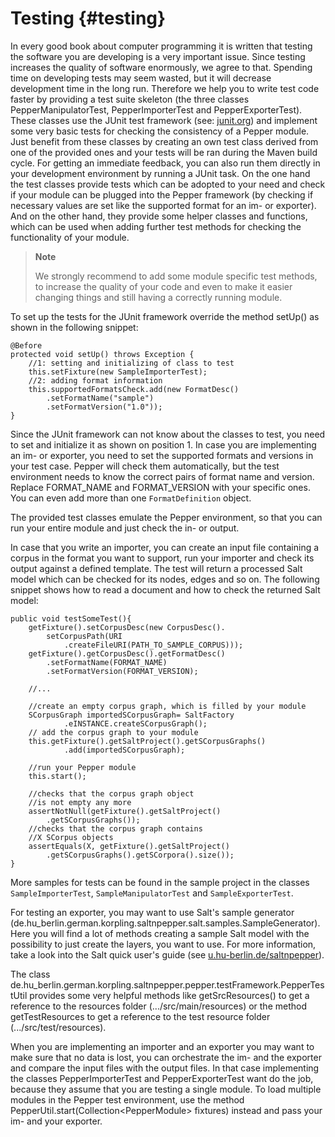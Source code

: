 Testing {#testing}
========

In every good book about computer programming it is written that testing the software you are developing is a very important issue. Since testing increases the quality of software enormously, we agree to that. Spending time on developing tests may seem wasted, but it will decrease development time in the long run. Therefore we help you to write test code faster by providing a test suite skeleton (the three classes PepperManipulatorTest, PepperImporterTest and PepperExporterTest). These classes use the JUnit test framework (see: [junit.org](junit.org)) and implement some very basic tests for checking the consistency of a Pepper module. Just benefit from these classes by creating an own test class derived from one of the provided ones and your tests will be ran during the Maven build cycle. For getting an immediate feedback, you can also run them directly in your development environment by running a JUnit task. On the one hand the test classes provide tests which can be adopted to your need and check if your module can be plugged into the Pepper framework (by checking if necessary values are set like the supported format for an im- or exporter). And on the other hand, they provide some helper classes and functions, which can be used when adding further test methods for checking the functionality of your module.

> **Note**
>
> We strongly recommend to add some module specific test methods, to increase the quality of your code and even to make it easier changing things and still having a correctly running module.

To set up the tests for the JUnit framework override the method setUp() as shown in the following snippet:

    @Before
    protected void setUp() throws Exception {
        //1: setting and initializing of class to test
        this.setFixture(new SampleImporterTest);
        //2: adding format information
        this.supportedFormatsCheck.add(new FormatDesc()
            .setFormatName("sample")
            .setFormatVersion("1.0"));
    }                

Since the JUnit framework can not know about the classes to test, you need to set and initialize it as shown on position 1. In case you are implementing an im- or exporter, you need to set the supported formats and versions in your test case. Pepper will check them automatically, but the test environment needs to know the correct pairs of format name and version. Replace FORMAT\_NAME and FORMAT\_VERSION with your specific ones. You can even add more than one `FormatDefinition` object.

The provided test classes emulate the Pepper environment, so that you can run your entire module and just check the in- or output.

In case that you write an importer, you can create an input file containing a corpus in the format you want to support, run your importer and check its output against a defined template. The test will return a processed Salt model which can be checked for its nodes, edges and so on. The following snippet shows how to read a document and how to check the returned Salt model:

    public void testSomeTest(){
        getFixture().setCorpusDesc(new CorpusDesc().
            setCorpusPath(URI
                .createFileURI(PATH_TO_SAMPLE_CORPUS)));
        getFixture().getCorpusDesc().getFormatDesc()
            .setFormatName(FORMAT_NAME)
            .setFormatVersion(FORMAT_VERSION);
        
        //...
        
        //create an empty corpus graph, which is filled by your module 
        SCorpusGraph importedSCorpusGraph= SaltFactory
                .eINSTANCE.createSCorpusGraph();
        // add the corpus graph to your module
        this.getFixture().getSaltProject().getSCorpusGraphs()
                .add(importedSCorpusGraph);
        
        //run your Pepper module
        this.start();
        
        //checks that the corpus graph object 
        //is not empty any more
        assertNotNull(getFixture().getSaltProject()
            .getSCorpusGraphs());
        //checks that the corpus graph contains 
        //X SCorpus objects
        assertEquals(X, getFixture().getSaltProject()
            .getSCorpusGraphs().getSCorpora().size());
    }

More samples for tests can be found in the sample project in the classes `SampleImporterTest`, `SampleManipulatorTest` and `SampleExporterTest`.

For testing an exporter, you may want to use Salt's sample generator (de.hu\_berlin.german.korpling.saltnpepper.salt.samples.SampleGenerator). Here you will find a lot of methods creating a sample Salt model with the possibility to just create the layers, you want to use. For more information, take a look into the Salt quick user's guide (see [u.hu-berlin.de/saltnpepper](u.hu-berlin.de/saltnpepper)).

The class de.hu\_berlin.german.korpling.saltnpepper.pepper.testFramework.PepperTestUtil provides some very helpful methods like getSrcResources() to get a reference to the resources folder (.../src/main/resources) or the method getTestResources to get a reference to the test resource folder (.../src/test/resources).

When you are implementing an importer and an exporter you may want to make sure that no data is lost, you can orchestrate the im- and the exporter and compare the input files with the output files. In that case implementing the classes PepperImporterTest and PepperExporterTest want do the job, because they assume that you are testing a single module. To load multiple modules in the Pepper test environment, use the method PepperUtil.start(Collection\<PepperModule\> fixtures) instead and pass your im- and your exporter.
